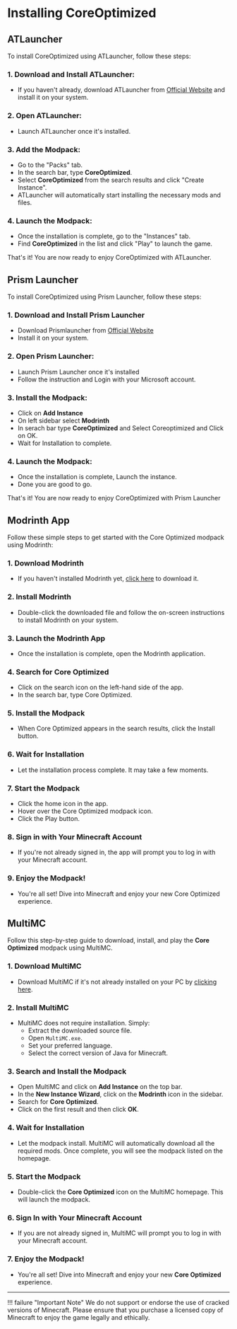 # Installing CoreOptimized

## ATLauncher

To install CoreOptimized using ATLauncher, follow these steps:

### 1. Download and Install ATLauncher:
   - If you haven't already, download ATLauncher from [Official Website](https://atlauncher.com/downloads) and install it on your system.

### 2. Open ATLauncher: 
   - Launch ATLauncher once it's installed.

### 3. Add the Modpack:

   - Go to the "Packs" tab.
   - In the search bar, type **CoreOptimized**.
   - Select **CoreOptimized** from the search results and click "Create Instance".
   - ATLauncher will automatically start installing the necessary mods and files.

### 4. Launch the Modpack:

   - Once the installation is complete, go to the "Instances" tab.
   - Find **CoreOptimized** in the list and click "Play" to launch the game.

That's it! You are now ready to enjoy CoreOptimized with ATLauncher.

## Prism Launcher

To install CoreOptimized using Prism Launcher, follow these steps:

### 1. Download and Install Prism Launcher
   - Download Prismlauncher from [Official Website](https://prismlauncher.org/)
   - Install it on your system.

### 2. Open Prism Launcher:
   - Launch Prism Launcher once it's installed
   - Follow the instruction and Login with your Microsoft account.

### 3. Install the Modpack:
   - Click on **Add Instance**
   - On left sidebar select **Modrinth**
   - In serach bar type **CoreOptimized** and Select Coreoptimized and Click on OK.
   - Wait for Installation to complete.

### 4. Launch the Modpack:
   - Once the installation is complete, Launch the instance.
   - Done you are good to go.

That's it! You are now ready to enjoy CoreOptimized with Prism Launcher

## Modrinth App

Follow these simple steps to get started with the Core Optimized modpack using Modrinth:

### 1. Download Modrinth
   - If you haven't installed Modrinth yet, [click here](https://modrinth.com/app) to download it.

### 2. Install Modrinth
   - Double-click the downloaded file and follow the on-screen instructions to install Modrinth on your system.

### 3. Launch the Modrinth App
   - Once the installation is complete, open the Modrinth application.

### 4. Search for Core Optimized
   - Click on the search icon on the left-hand side of the app.
   - In the search bar, type Core Optimized.

### 5. Install the Modpack
   - When Core Optimized appears in the search results, click the Install button.

### 6. Wait for Installation
   - Let the installation process complete. It may take a few moments.

### 7. Start the Modpack

   - Click the home icon in the app.
   - Hover over the Core Optimized modpack icon.
   - Click the Play button.
### 8. Sign in with Your Minecraft Account
   - If you're not already signed in, the app will prompt you to log in with your Minecraft account.

### 9. Enjoy the Modpack!
   - You're all set! Dive into Minecraft and enjoy your new Core Optimized experience.

## MultiMC

Follow this step-by-step guide to download, install, and play the **Core Optimized** modpack using MultiMC.


### 1. Download MultiMC
 - Download MultiMC if it's not already installed on your PC by [clicking here](https://multimc.org/#Download).

### 2. Install MultiMC
 - MultiMC does not require installation. Simply:
      -  Extract the downloaded source file.
      - Open `MultiMC.exe`.
      - Set your preferred language.
      - Select the correct version of Java for Minecraft.

### 3. Search and Install the Modpack
   - Open MultiMC and click on **Add Instance** on the top bar.
   - In the **New Instance Wizard**, click on the **Modrinth** icon in the sidebar.
   - Search for **Core Optimized**.
   - Click on the first result and then click **OK**.

### 4. Wait for Installation
 - Let the modpack install. MultiMC will automatically download all the required mods. Once complete, you will see the modpack listed on the homepage.

### 5. Start the Modpack
 - Double-click the **Core Optimized** icon on the MultiMC homepage. This will launch the modpack.

### 6. Sign In with Your Minecraft Account
 - If you are not already signed in, MultiMC will prompt you to log in with your Minecraft account.

### 7. **Enjoy the Modpack!**
 - You're all set! Dive into Minecraft and enjoy your new **Core Optimized** experience.

---


!!! failure "Important Note"
      We do not support or endorse the use of cracked versions of Minecraft. Please ensure that you purchase a licensed copy of Minecraft to enjoy the game legally and ethically.
